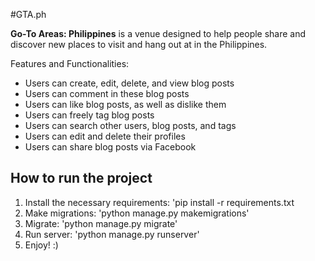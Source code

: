 #GTA.ph

__Go-To Areas: Philippines__ is a venue designed to help people share and discover new places to visit and hang out at in the Philippines.

Features and Functionalities:
* Users can create, edit, delete, and view blog posts
* Users can comment in these blog posts
* Users can like blog posts, as well as dislike them
* Users can freely tag blog posts
* Users can search other users, blog posts, and tags
* Users can edit and delete their profiles
* Users can share blog posts via Facebook

## How to run the project
1. Install the necessary requirements: 'pip install -r requirements.txt
2. Make migrations: 'python manage.py makemigrations'
3. Migrate: 'python manage.py migrate'
4. Run server: 'python manage.py runserver'
5. Enjoy! :)
